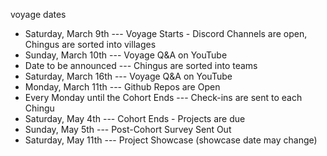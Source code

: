 voyage dates

* Saturday, March 9th --- Voyage Starts - Discord Channels are open, Chingus are sorted into villages
* Sunday, March 10th --- Voyage Q&A on YouTube
* Date to be announced --- Chingus are sorted into teams
* Saturday, March 16th --- Voyage Q&A on YouTube
* Monday, March 11th --- Github Repos are Open
* Every Monday until the Cohort Ends --- Check-ins are sent to each Chingu
* Saturday, May 4th --- Cohort Ends - Projects are due
* Sunday, May 5th --- Post-Cohort Survey Sent Out
* Saturday, May 11th --- Project Showcase (showcase date may change)

